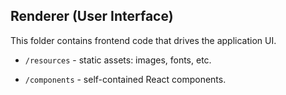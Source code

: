 ## Renderer (User Interface)

This folder contains frontend code that drives the application UI.

- `/resources` - static assets: images, fonts, etc.

- `/components` - self-contained React components.